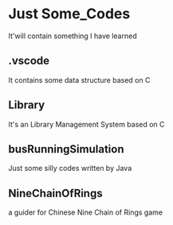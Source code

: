 # Just Some_Codes
It'will contain something I have learned 
## .vscode
It contains some data structure based on C
## Library
It's an Library Management System based on C
## busRunningSimulation
Just some silly codes written by Java
## NineChainOfRings
a guider for Chinese Nine Chain of Rings game
